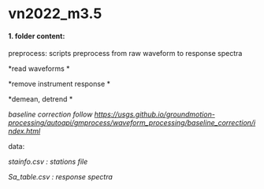 # vn2022_m3.5

#### 1. folder content:

preprocess: scripts preprocess from raw waveform to response spectra

*read waveforms *

*remove instrument response *

*demean, detrend *

*baseline correction follow https://usgs.github.io/groundmotion-processing/autoapi/gmprocess/waveform_processing/baseline_correction/index.html*

data: 

*stainfo.csv : stations file*

*Sa_table.csv : response spectra*